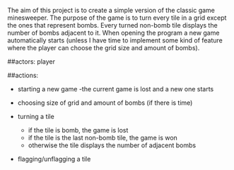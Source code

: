 The aim of this project is to create a simple version of the
classic game minesweeper. The purpose of the game is to turn every
tile in a grid except the ones that represent bombs. Every turned
non-bomb tile displays the number of bombs adjacent to it.
When opening the program a new game automatically starts (unless I have
time to implement some kind of feature where the player can choose the
grid size and amount of bombs). 


##actors:
player

##actions:

- starting a new game
  -the current game is lost and a new one starts

- choosing size of grid and amount of bombs (if there is time)

- turning a tile
  - if the tile is bomb, the game is lost
  - if the tile is the last non-bomb tile, the game is won
  - otherwise the tile displays the number of adjacent bombs

- flagging/unflagging a tile